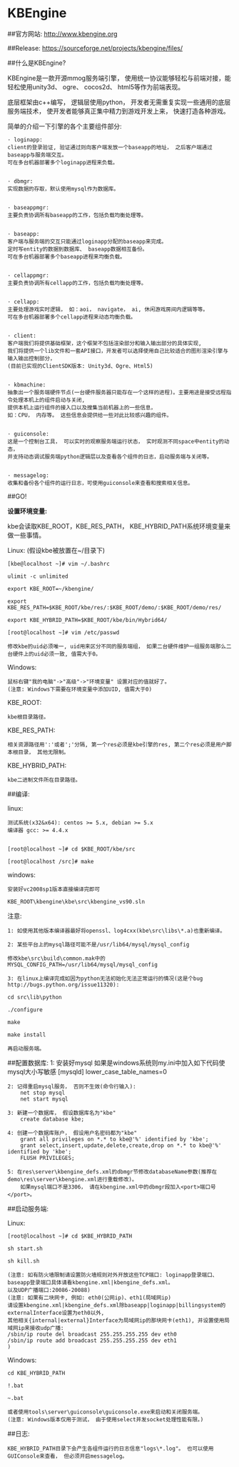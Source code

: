 KBEngine
========

##官方网站:
http://www.kbengine.org

##Release: 
https://sourceforge.net/projects/kbengine/files/

##什么是KBEngine?

KBEngine是一款开源mmog服务端引擎， 使用统一协议能够轻松与前端对接，能轻松使用unity3d、 ogre、 cocos2d、 html5等作为前端表现。

底层框架由c++编写， 逻辑层使用python， 开发者无需重复实现一些通用的底层服务端技术，
使开发者能够真正集中精力到游戏开发上来， 快速打造各种游戏。

简单的介绍一下引擎的各个主要组件部分:


	· loginapp:
	client的登录验证, 验证通过则向客户端发放一个baseapp的地址， 之后客户端通过baseapp与服务端交互。
	可在多台机器部署多个loginapp进程来负载。 


	· dbmgr:
	实现数据的存取，默认使用mysql作为数据库。


	· baseappmgr:
	主要负责协调所有baseapp的工作，包括负载均衡处理等。


	· baseapp:
	客户端与服务端的交互只能通过loginapp分配的baseapp来完成。
	定时写entity的数据到数据库、 baseapp数据相互备份。
	可在多台机器部署多个baseapp进程来均衡负载。 


	· cellappmgr:
	主要负责协调所有cellapp的工作，包括负载均衡处理等。


	· cellapp:
	主要处理游戏实时逻辑， 如：aoi， navigate， ai, 休闲游戏房间内逻辑等等。
	可在多台机器部署多个cellapp进程来动态均衡负载。 


	· client:
	客户端我们将提供基础框架，这个框架不包括渲染部分和输入输出部分的具体实现, 
	我们将提供一个lib文件和一套API接口，开发者可以选择使用自己比较适合的图形渲染引擎与输入输出控制部分， 
	(目前已实现的ClientSDK版本: Unity3d、Ogre、Html5)


	· kbmachine:
	抽象出一个服务端硬件节点(一台硬件服务器只能存在一个这样的进程)。主要用途是接受远程指令处理本机上的组件启动与关闭, 
	提供本机上运行组件的接入口以及搜集当前机器上的一些信息， 
	如：CPU， 内存等。 这些信息会提供给一些对此比较感兴趣的组件。 


	· guiconsole: 
	这是一个控制台工具， 可以实时的观察服务端运行状态， 实时观测不同space中entity的动态，
	并支持动态调试服务端python逻辑层以及查看各个组件的日志，启动服务端与关闭等。 


	· messagelog: 
	收集和备份各个组件的运行日志，可使用guiconsole来查看和搜索相关信息。


##GO!


**设置环境变量:**

kbe会读取KBE_ROOT，KBE_RES_PATH， KBE_HYBRID_PATH系统环境变量来做一些事情。


Linux: (假设kbe被放置在~/目录下)

	[kbe@localhost ~]# vim ~/.bashrc

	ulimit -c unlimited

	export KBE_ROOT=~/kbengine/

	export KBE_RES_PATH=$KBE_ROOT/kbe/res/:$KBE_ROOT/demo/:$KBE_ROOT/demo/res/

	export KBE_HYBRID_PATH=$KBE_ROOT/kbe/bin/Hybrid64/

	[root@localhost ~]# vim /etc/passwd
	
	修改kbe的uid必须唯一, uid用来区分不同的服务端组， 如果二台硬件维护一组服务端那么二台硬件上的uid必须一致, 值需大于0。
Windows:

	鼠标右键"我的电脑"->"高级"->"环境变量" 设置对应的值就好了。
	(注意: Windows下需要在环境变量中添加UID, 值需大于0)



KBE_ROOT:

	kbe根目录路径。


KBE_RES_PATH:

	相关资源路径用':'或者';'分隔, 第一个res必须是kbe引擎的res, 第二个res必须是用户脚本根目录， 其他无限制。


KBE_HYBRID_PATH:

	kbe二进制文件所在目录路径。



##编译:

linux:

	测试系统(x32&x64): centos >= 5.x, debian >= 5.x
	编译器 gcc: >= 4.4.x


	[root@localhost ~]# cd $KBE_ROOT/kbe/src

	[root@localhost /src]# make


windows:

	安装好vc2008sp1版本直接编译完即可

	KBE_ROOT\kbengine\kbe\src\kbengine_vs90.sln

注意: 

	1: 如使用其他版本编译器最好将openssl、log4cxx(kbe\src\libs\*.a)也重新编译。

	2: 某些平台上的mysql路径可能不是/usr/lib64/mysql/mysql_config

	修改kbe\src\build\common.mak中的MYSQL_CONFIG_PATH=/usr/lib64/mysql/mysql_config

	3: 在linux上编译完成如因为python无法初始化无法正常运行的情况(这是个bug http://bugs.python.org/issue11320):

	cd src\lib\python

	./configure

	make

	make install

	再启动服务端。


##配置数据库:
	1: 安装好mysql
		如果是windows系统则my.ini中加入如下代码使mysql大小写敏感
		[mysqld]
		lower_case_table_names=0

	2: 记得重启mysql服务， 否则不生效(命令行输入):
		net stop mysql
		net start mysql

	3: 新建一个数据库， 假设数据库名为"kbe"
		create database kbe;

	4: 创建一个数据库账户， 假设用户名密码都为"kbe"
		grant all privileges on *.* to kbe@'%' identified by 'kbe';
		grant select,insert,update,delete,create,drop on *.* to kbe@'%' identified by 'kbe';
		FLUSH PRIVILEGES;

	5: 在res\server\kbengine_defs.xml的dbmgr节修改databaseName参数(推荐在demo\res\server\kbengine.xml进行重载修改)。
		如果mysql端口不是3306， 请在kbengine.xml中的dbmgr段加入<port>端口号</port>。



##启动服务端:


Linux:

	[root@localhost ~]# cd $KBE_HYBRID_PATH

	sh start.sh

	sh kill.sh

	(注意: 如有防火墙限制请设置防火墙规则对外开放这些TCP端口: loginapp登录端口、 baseapp登录端口具体请看kbengine.xml|kbengine_defs.xml。 
	以及UDP广播端口:20086-20088)
	(注意: 如果有二块网卡, 例如: eth0(公网ip)、eth1(局域网ip)
	请设置kbengine.xml|kbengine_defs.xml除baseapp|loginapp|billingsystem的externalInterface设置为eth0以外, 
	其他相关{internal|external}Interface为局域网ip的那块网卡(eth1), 并设置使用局域网ip来接收udp广播:
	/sbin/ip route del broadcast 255.255.255.255 dev eth0
	/sbin/ip route add broadcast 255.255.255.255 dev eth1
	)
Windows:

	cd KBE_HYBRID_PATH

	!.bat

	~.bat

	或者使用tools\server\guiconsole\guiconsole.exe来启动和关闭服务端。
	(注意: Windows版本仅用于测试， 由于使用select并发socket处理性能有限。)

##日志:

	KBE_HYBRID_PATH目录下会产生各组件运行的日志信息"logs\*.log"。 也可以使用GUIConsole来查看， 但必须开启messagelog。
